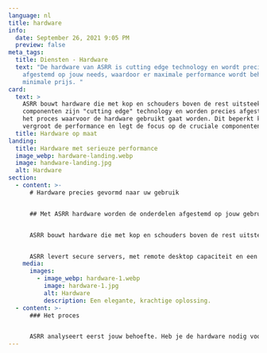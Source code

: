 ```yaml
---
language: nl
title: hardware
info:
  date: September 26, 2021 9:05 PM
  preview: false
meta_tags:
  title: Diensten - Hardware
  text: "De hardware van ASRR is cutting edge technology en wordt precies
    afgestemd op jouw needs, waardoor er maximale performance wordt behaalt voor
    minimale prijs. "
card:
  text: >
    ASRR bouwt hardware die met kop en schouders boven de rest uitsteekt. De
    componenten zijn "cutting edge" technology en worden precies afgestemd op
    het proces waarvoor de hardware gebruikt gaat worden. Dit beperkt kosten,
    vergroot de performance en legt de focus op de cruciale componenten.
  title: Hardware op maat
landing:
  title: Hardware met serieuze performance
  image_webp: hardware-landing.webp
  image: handware-landing.jpg
  alt: Hardware
section:
  - content: >-
      # Hardware precies gevormd naar uw gebruik


      ## Met ASRR hardware worden de onderdelen afgestemd op jouw gebruik, waardoor je nooit te veel betaalt.


      ASRR bouwt hardware die met kop en schouders boven de rest uitsteekt. De componenten zijn cutting edge technology en worden precies afgestemd op het proces waarvoor de hardware gebruikt gaat worden. Dit beperkt kosten, vergroot de performance en legt de focus op de cruciale componenten.


      ASRR levert secure servers, met remote desktop capaciteit en een 2 factor authenticatie login methode. Ook bouwen we krachtige workstations, gaming rigs en budget pc’s.
    media:
      images:
        - image_webp: hardware-1.webp
          image: hardware-1.jpg
          alt: Hardware
          description: Een elegante, krachtige oplossing.
  - content: >-
      ### Het proces


      ASRR analyseert eerst jouw behoefte. Heb je de hardware nodig voor zware grafische zaken zoals BIM/CAD of ander 3D werk? Dan zorgen wij voor een zware grafische kaart. Is jouw werk meer gefocust op zaken die afhangen van een hoge CPU-snelheid, dan zorgen wij voor een sterke processor. Hierbij is er soms niet eens een grafische kaart nodig, waardoor er kosten kunnen worden bespaard of er komt extra budget vrij voor de componenten die er wel toe doen in uw situatie. Dit alles wordt geleverd in een strakke, moderne case, waardoor uw werkplek of server er hypermodern uit ziet. Door deze aanpak kan er tegen een scherpe prijs de beste performance geleverd worden en je betaalt niet voor onnodige componenten. Voor [NWO](https://asrr.nl/portfolio/nwo) hebben wij een supercomputer gebouwd waarop zowel interne als externe werknemers konden samenwerken alsof zij op dezelfde locatie zaten.
---
```


